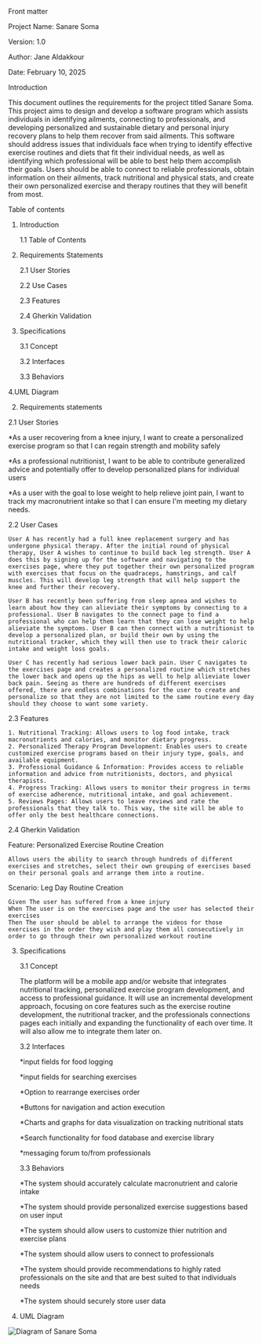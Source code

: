 Front matter

Project Name: Sanare Soma

Version: 1.0

Author: Jane Aldakkour

Date: February 10, 2025



Introduction

This document outlines the requirements for the project titled Sanare Soma. This project aims to design and develop a software program which assists individuals in identifying ailments, connecting to professionals, and developing personalized and sustainable dietary and personal injury recovery plans to help them recover from said ailments. This software should address issues that individuals face when trying to identify effective exercise routines and diets that fit their individual needs, as well as identifying which professional will be able to best help them accomplish their goals. Users should be able to connect to reliable professionals, obtain information on their ailments, track nutritional and physical stats, and create their own personalized exercise and therapy routines that they will benefit from most. 


Table of contents

1. Introduction

    1.1 Table of Contents

3. Requirements Statements

    2.1 User Stories

    2.2 Use Cases

    2.3 Features

    2.4 Gherkin Validation

5. Specifications

     3.1 Concept

    3.2 Interfaces

    3.3 Behaviors

4.UML Diagram


2. Requirements statements

2.1 User Stories

   *As a user recovering from a knee injury, I want to create a personalized exercise program so that I can regain strength and mobility safely
   
   *As a professional nutritionist, I want to be able to contribute generalized advice and potentially offer to develop personalized plans for individual users
   
   *As a user with the goal to lose weight to help relieve joint pain, I want to track my macronutrient intake so that I can ensure I'm meeting my dietary needs.


2.2 User Cases
   
    User A has recently had a full knee replacement surgery and has undergone physical therapy. After the initial round of physical therapy, User A wishes to continue to build back leg strength. User A does this by signing up for the software and navigating to the exercises page, where they put together their own personalized program with exercises that focus on the quadraceps, hamstrings, and calf muscles. This will develop leg strength that will help support the knee and further their recovery. 

    User B has recently been suffering from sleep apnea and wishes to learn about how they can alieviate their symptoms by connecting to a professional. User B navigates to the connect page to find a professional who can help them learn that they can lose weight to help alieviate the symptoms. User B can then connect with a nutritionist to develop a personalized plan, or build their own by using the nutritional tracker, which they will then use to track their caloric intake and weight loss goals. 

    User C has recently had serious lower back pain. User C navigates to the exercises page and creates a personalized routine which stretches the lower back and opens up the hips as well to help allieviate lower back pain. Seeing as there are hundreds of different exercises offered, there are endless combinations for the user to create and personalize so that they are not limited to the same routine every day should they choose to want some variety. 


2.3 Features
  
    1. Nutritional Tracking: Allows users to log food intake, track macronutrients and calories, and monitor dietary progress.
    2. Personalized Therapy Program Development: Enables users to create customized exercise programs based on their injury type, goals, and available equipment.
    3. Professional Guidance & Information: Provides access to reliable information and advice from nutritionists, doctors, and physical therapists.
    4. Progress Tracking: Allows users to monitor their progress in terms of exercise adherence, nutritional intake, and goal achievement.
    5. Reviews Pages: Allows users to leave reviews and rate the professionals that they talk to. This way, the site will be able to offer only the best healthcare connections. 


2.4 Gherkin Validation 

Feature: Personalized Exercise Routine Creation

    Allows users the ability to search through hundreds of different exercises and stretches, select their own grouping of exercises based on their personal goals and arrange them into a routine. 

  
  Scenario: Leg Day Routine Creation
  
    Given The user has suffered from a knee injury   
    When The user is on the exercises page and the user has selected their exercises
    Then The user should be ablel to arrange the videos for those exercises in the order they wish and play them all consecutively in order to go through their own personalized workout routine


3. Specifications

   3.1 Concept

    The platform will be a mobile app and/or website that integrates nutritional tracking, personalized exercise program            development, and access to professional guidance. It will use an incremental development approach, focusing on core             features such as the exercise routine development, the nutritional tracker, and the professionals connections pages each initially and expanding the functionality of each over time. It will also allow me to integrate them later on. 

   3.2 Interfaces
   

    *input fields for food logging 

    *input fields for searching exercises

    *Option to rearrange exercises order

   *Buttons for navigation and action execution

    *Charts and graphs for data visualization on tracking nutritional stats

    *Search functionality for food database and exercise library

    *messaging forum to/from professionals


   3.3 Behaviors

    *The system should accurately calculate macronutrient and calorie intake

    *The system should provide personalized exercise suggestions based on user input

    *The system should allow users to customize thier nutrition and exercise plans

    *The system should allow users to connect to professionals 

    *The system should provide recommendations to highly rated professionals on the site and that are best suited to that individuals needs

    *The system should securely store user data

5. UML Diagram

![Diagram of Sanare Soma](file:///Users/janealdakkour/Desktop/School/6330%20Soft%20Arch/Assignment1%20(1).png)
